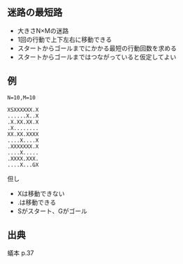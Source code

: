 迷路の最短路
----

* 大きさN×Mの迷路
* 1回の行動で上下左右に移動できる
* スタートからゴールまでにかかる最短の行動回数を求める
* スタートからゴールまではつながっていると仮定してよい

## 例

    N=10,M=10

    XSXXXXXX.X
    ......X..X
    .X.XX.XX.X
    .X........
    XX.XX.XXXX
    ....X....X
    .XXXXXXX.X
    ....X.....
    .XXXX.XXX.
    ....X...GX

但し

 * Xは移動できない
 * .は移動できる
 * Sがスタート、Gがゴール


## 出典

蟻本 p.37
